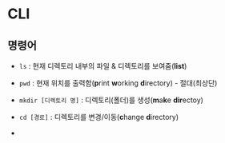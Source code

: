 # CLI

## 명령어

- `ls` : 현재 디렉토리 내부의 파일 & 디렉토리를 보여줌(**list**)
- `pwd` : 현재 위치를 출력함(**p**rint **w**orking **d**irectory) - 절대(최상단)
- `mkdir [디렉토리 명]` : 디렉토리(폴더)를 생성(**m**a**k**e **dir**ectoy)

- `cd [경로]` : 디렉토리를 변경/이동(**c**hange **d**irectory)
- 